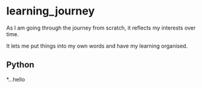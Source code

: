 #  learning_journey

As I am going through the journey from scratch, it reflects my interests over time.

It lets me put things into my own words and have my learning organised.

## Python
   *...hello

